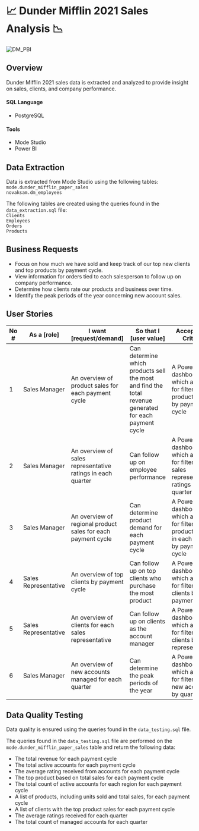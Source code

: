 # :chart_with_upwards_trend: Dunder Mifflin 2021 Sales Analysis :chart_with_downwards_trend:

![DM_PBI](https://github.com/vsupapo/DataAnalysis/assets/60374437/bcb12a4d-53fc-41ca-bdfd-de5cb09ebbd4)


## Overview
Dunder Mifflin 2021 sales data is extracted and analyzed to provide insight on sales, clients, and company performance.

#### SQL Language
- PostgreSQL

#### Tools
- Mode Studio
- Power BI

## Data Extraction
Data is extracted from Mode Studio using the following tables:  
`mode.dunder_mifflin_paper_sales`   
`novaksam.dm_employees`   

The following tables are created using the queries found in the `data_extraction.sql` file:  
`Clients`   
`Employees`   
`Orders`   
`Products`   

## Business Requests
- Focus on how much we have sold and keep track of our top new clients and top products by payment cycle.
- View information for orders tied to each salesperson to follow up on company performance.
- Determine how clients rate our products and business over time.
- Identify the peak periods of the year concerning new account sales.

## User Stories

| No # | As a [role] | I want [request/demand] | So that I [user value] | Acceptance Criteria |
|------|-------------|-------------------------|------------------------|---------------------|
| 1 | Sales Manager | An overview of product sales for each payment cycle | Can determine which products sell the most and find the total revenue generated for each payment cycle  | A Power BI dashboard which allows for filtering product sales by payment cycle
| 2 | Sales Manager | An overview of sales representative ratings in each quarter | Can follow up on employee performance  | A Power BI dashboard which allows for filtering sales representative ratings by quarter
| 3 | Sales Manager | An overview of regional product sales for each payment cycle | Can determine product demand for each payment cycle | A Power BI dashboard which allows for filtering product sales in each region by payment cycle
| 4 | Sales Representative | An overview of top clients by payment cycle | Can follow up on top clients who purchase the most product | A Power BI dashboard which allows for filtering top clients by payment cycle
| 5 | Sales Representative | An overview of clients for each sales representative | Can follow up on clients as the account manager | A Power BI dashboard which allows for filtering clients by sales representatives
| 6 | Sales Manager | An overview of new accounts managed for each quarter | Can determine the peak periods of the year | A Power BI dashboard which allows for filtering all new accounts by quarter

## Data Quality Testing
Data quality is ensured using the queries found in the `data_testing.sql` file.

The queries found in the `data_testing.sql` file are performed on the `mode.dunder_mifflin_paper_sales` table and return the following data:
- The total revenue for each payment cycle
- The total active accounts for each payment cycle
- The average rating received from accounts for each payment cycle
- The top product based on total sales for each payment cycle
- The total count of active accounts for each region for each payment cycle
- A list of products, including units sold and total sales, for each payment cycle
- A list of clients with the top product sales for each payment cycle
- The average ratings received for each quarter
- The total count of managed accounts for each quarter 


